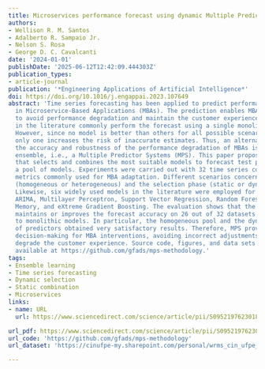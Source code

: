 ```yaml
---
title: Microservices performance forecast using dynamic Multiple Predictor Systems
authors:
- Wellison R. M. Santos
- Adalberto R. Sampaio Jr.
- Nelson S. Rosa
- George D. C. Cavalcanti
date: '2024-01-01'
publishDate: '2025-06-12T12:42:09.444303Z'
publication_types:
- article-journal
publication: '*Engineering Applications of Artificial Intelligence*'
doi: https://doi.org/10.1016/j.engappai.2023.107649
abstract: 'Time series forecasting has been applied to predict performance degradation
  in Microservice-Based Applications (MBAs). The prediction enables MBA adaptation
  to avoid performance degradation and maintain the customer experience. The approaches
  in the literature commonly perform the forecast using a single monolithic model.
  However, since no model is better than others for all possible scenarios, using
  only one increases the risk of inaccurate estimates. Thus, an alternative for improving
  the accuracy and robustness of the performance degradation of MBAs is to adopt an
  ensemble, i.e., a Multiple Predictor Systems (MPS). This paper proposes an MPS methodology
  that selects and combines the most suitable models to forecast test patterns from
  a pool of models. Experiments were carried out with 32 time series containing performance
  metrics commonly used for MBA adaptation. Different scenarios concerning the pool
  (homogeneous or heterogeneous) and the selection phase (static or dynamic) are considered.
  Likewise, six widely used models in the literature were employed for pool generation:
  ARIMA, Multilayer Perceptron, Support Vector Regression, Random Forest, Long Short-Term
  Memory, and eXtreme Gradient Boosting. The evaluation shows that the proposed solution
  maintains or improves the forecast accuracy on 26 out of 32 datasets (81.25%) compared
  to monolithic models. In particular, the homogeneous pool and the dynamic selection
  of predictors obtained very satisfactory results. Therefore, MPS provide more accurate
  decision-making for MBA interventions, avoiding incorrect adjustments that could
  degrade the customer experience. Source code, figures, and data sets are publicly
  available at https://github.com/gfads/mps-methodology.'
tags:
- Ensemble learning
- Time series forecasting
- Dynamic selection
- Static combination
- Microservices
links:
- name: URL
  url: https://www.sciencedirect.com/science/article/pii/S095219762301833X

url_pdf: https://www.sciencedirect.com/science/article/pii/S095219762301833X
url_code: 'https://github.com/gfads/mps-methodology'
url_dataset: 'https://cinufpe-my.sharepoint.com/personal/wrms_cin_ufpe_br/_layouts/15/onedrive.aspx?id=%2Fpersonal%2Fwrms%5Fcin%5Fufpe%5Fbr%2FDocuments%2Fmodels%2Ezip&parent=%2Fpersonal%2Fwrms%5Fcin%5Fufpe%5Fbr%2FDocuments&ga=1'

---
```

